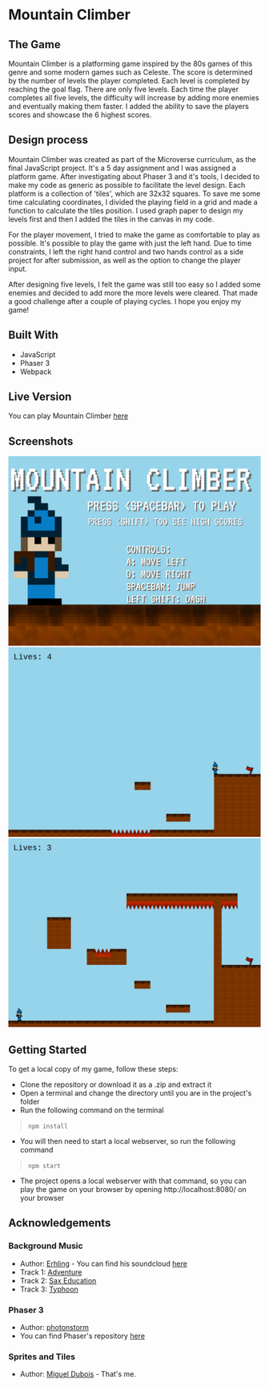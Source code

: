 # Mountain Climber

## The Game
Mountain Climber is a platforming game inspired by the 80s games of this genre and some modern games such as Celeste.
The score is determined by the number of levels the player completed. Each level is completed by reaching the goal flag. There are only five levels. Each time the player completes all five levels, the difficulty will increase by adding more enemies and eventually making them faster.
I added the ability to save the players scores and showcase the 6 highest scores.

## Design process
Mountain Climber was created as part of the Microverse curriculum, as the final JavaScript project. It's a 5 day assignment and I was assigned a platform game. After investigating about Phaser 3 and it's tools, I decided to make my code as generic as possible to facilitate the level design. Each platform is a collection of 'tiles', which are 32x32 squares. To save me some time calculating coordinates, I divided the playing field in a grid and made a function to calculate the tiles position. I used graph paper to design my levels first and then I added the tiles in the canvas in my code.

For the player movement, I tried to make the game as comfortable to play as possible. It's possible to play the game with just the left hand. Due to time constraints, I left the right hand control and two hands control as a side project for after submission, as well as the option to change the player input.

After designing five levels, I felt the game was still too easy so I added some enemies and decided to add more the more levels were cleared. That made a good challenge after a couple of playing cycles.
I hope you enjoy my game!

## Built With

- JavaScript
- Phaser 3
- Webpack

## Live Version

You can play Mountain Climber [here](http://mountain-climber.herokuapp.com/)

## Screenshots 
![screenshot1](./screenshots/screenshot-1.png)
![screenshot2](./screenshots/screenshot-2.png)
![screenshot3](./screenshots/screenshot-3.png)
## Getting Started

To get a local copy of my game, follow these steps:

- Clone the repository or download it as a .zip and extract it
- Open a terminal and change the directory until you are in the project's folder
- Run the following command on the terminal
> ``` npm install ```
- You will then need to start a local webserver, so run the following command
> ``` npm start ```
- The project opens a local webserver with that command, so you can play the game on your browser by opening http://localhost:8080/ on your browser

## Acknowledgements

### Background Music
  - Author: [Erhling]((https://soundcloud.com/ehrling)) - You can find his soundcloud [here](https://soundcloud.com/ehrling)
  - Track 1: [Adventure](https://soundcloud.com/ehrling/ehrling-adventure)
  - Track 2: [Sax Education](https://soundcloud.com/ehrling/sax-education-1)
  - Track 3: [Typhoon](https://soundcloud.com/ehrling/ehrling-typhoon)

### Phaser 3
  - Author: [photonstorm](https://github.com/photonstorm)
  - You can find Phaser's repository [here](https://github.com/photonstorm/phaser)

### Sprites and Tiles
  - Author: [Miguel Dubois](https://github.com/MiguelDP4) - That's me.

